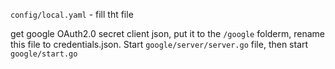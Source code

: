 `config/local.yaml` - fill tht file

get google OAuth2.0 secret client json, put it to the `/google` folderm, rename this file to credentials.json.
  Start `google/server/server.go` file, then start `google/start.go`
